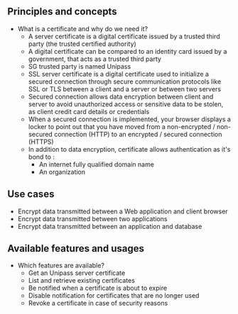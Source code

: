 ## Principles and concepts

* What is a certificate and why do we need it?
    * A server certificate is a digital certificate issued by a trusted third party (the trusted certified authority)
    * A digital certificate can be compared to an identity card issued by a government, that acts as a trusted third party
    * SG trusted party is named Unipass
    * SSL server certificate is a digital certificate used to initialize a secured connection through secure communication protocols like SSL or TLS between a client and a server or between two servers
    * Secured connection allows data encryption between client and server to avoid unauthorized access or sensitive data to be stolen, as client credit card details or credentials
    * When a secured connection is implemented, your browser displays a locker to point out that you have moved from a non-encrypted / non-secured connection (HTTP) to an encrypted / secured connection (HTTPS)
    * In addition to data encryption, certificate allows authentication as it's bond to :
        * An internet fully qualified domain name
        * An organization

## Use cases

* Encrypt data transmitted between a Web application and client browser
* Encrypt data transmitted between two applications
* Encrypt data transmitted between an application and database

## Available features and usages

* Which features are available?
    * Get an Unipass server certificate
    * List and retrieve existing certificates
    * Be notified when a certificate is about to expire
    * Disable notification for certificates that are no longer used
    * Revoke a certificate in case of security reasons